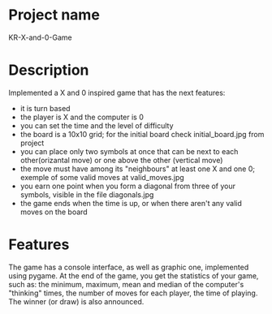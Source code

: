 # Project name
KR-X-and-0-Game

# Description
Implemented a X and 0 inspired game that has the next features:
- it is turn based
- the player is X and the computer is 0
- you can set the time and the level of difficulty 
- the board is a 10x10 grid; for the initial board check initial_board.jpg from project
- you can place only two symbols at once that can be next to each other(orizantal move) or one above the other (vertical move)
- the move must have among its "neighbours" at least one X and one 0; exemple of some valid moves at valid_moves.jpg
- you earn one point when you form a diagonal from three of your symbols, visible in the file diagonals.jpg
- the game ends when the time is up, or when there aren't any valid moves on the board

# Features
The game has a console interface, as well as  graphic one, implemented using pygame.
At the end of the game, you get the statistics of your game, such as: the minimum, maximum, mean and median of the computer's "thinking" times, the number of moves for each player, the time of playing. The winner (or draw) is also announced.

